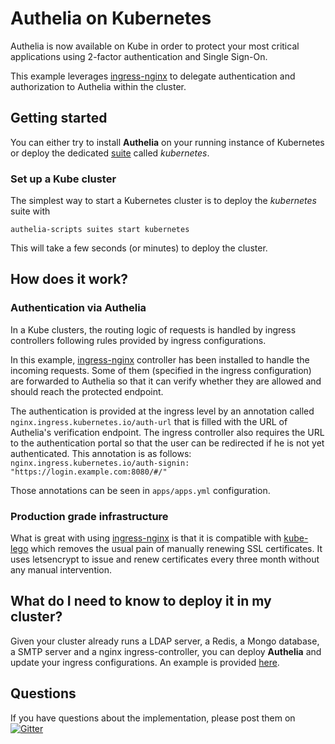 # Authelia on Kubernetes

Authelia is now available on Kube in order to protect your most critical
applications using 2-factor authentication and Single Sign-On.

This example leverages [ingress-nginx](https://github.com/kubernetes/ingress-nginx)
to delegate authentication and authorization to Authelia within the cluster.

## Getting started

You can either try to install **Authelia** on your running instance of Kubernetes
or deploy the dedicated [suite](/docs/suites.md) called *kubernetes*.

### Set up a Kube cluster

The simplest way to start a Kubernetes cluster is to deploy the *kubernetes* suite with

    authelia-scripts suites start kubernetes

This will take a few seconds (or minutes) to deploy the cluster.

## How does it work?

### Authentication via Authelia

In a Kube clusters, the routing logic of requests is handled by ingress
controllers following rules provided by ingress configurations.

In this example, [ingress-nginx](https://github.com/kubernetes/ingress-nginx)
controller has been installed to handle the incoming requests. Some of them
(specified in the ingress configuration) are forwarded to Authelia so that
it can verify whether they are allowed and should reach the protected endpoint.

The authentication is provided at the ingress level by an annotation called
`nginx.ingress.kubernetes.io/auth-url` that is filled with the URL of
Authelia's verification endpoint.
The ingress controller also requires the URL to the
authentication portal so that the user can be redirected if he is not
yet authenticated. This annotation is as follows:
`nginx.ingress.kubernetes.io/auth-signin: "https://login.example.com:8080/#/"`

Those annotations can be seen in `apps/apps.yml` configuration.

### Production grade infrastructure

What is great with using [ingress-nginx](https://github.com/kubernetes/ingress-nginx)
is that it is compatible with [kube-lego](https://github.com/jetstack/kube-lego)
which removes the usual pain of manually renewing SSL certificates. It uses
letsencrypt to issue and renew certificates every three month without any
manual intervention.

## What do I need to know to deploy it in my cluster?

Given your cluster already runs a LDAP server, a Redis, a Mongo database,
a SMTP server and a nginx ingress-controller, you can deploy **Authelia**
and update your ingress configurations. An example is provided 
[here](./authelia).

## Questions

If you have questions about the implementation, please post them on
[![Gitter](https://img.shields.io/gitter/room/badges/shields.svg)](https://gitter.im/authelia/general?utm_source=share-link&utm_medium=link&utm_campaign=share-link)
